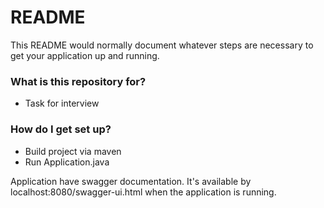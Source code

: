 # README #

This README would normally document whatever steps are necessary to get your application up and running.

### What is this repository for? ###

* Task for interview

### How do I get set up? ###

* Build project via maven
* Run Application.java

Application have swagger documentation. It's available by localhost:8080/swagger-ui.html when the application is running.